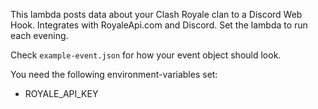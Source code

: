 This lambda posts data about your Clash Royale clan to a Discord Web Hook. Integrates with RoyaleApi.com and Discord.
Set the lambda to run each evening.

Check `example-event.json` for how your event object should look.

You need the following environment-variables set:
* ROYALE_API_KEY

